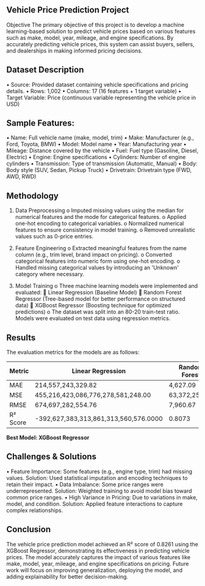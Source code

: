 ## Vehicle Price Prediction Project

Objective The primary objective of this project is to develop a machine learning-based solution to predict vehicle prices based on various features such as make, model, year, mileage, and engine specifications. By accurately predicting vehicle prices, this system can assist buyers, sellers, and dealerships in making informed pricing decisions.

## Dataset Description
•	Source: Provided dataset containing vehicle specifications and pricing details.
•	Rows: 1,002
•	Columns: 17 (16 features + 1 target variable)
•	Target Variable: Price (continuous variable representing the vehicle price in USD)
## Sample Features:
•	Name: Full vehicle name (make, model, trim)
•	Make: Manufacturer (e.g., Ford, Toyota, BMW)
•	Model: Model name
•	Year: Manufacturing year
•	Mileage: Distance covered by the vehicle
•	Fuel: Fuel type (Gasoline, Diesel, Electric)
•	Engine: Engine specifications
•	Cylinders: Number of engine cylinders
•	Transmission: Type of transmission (Automatic, Manual)
•	Body: Body style (SUV, Sedan, Pickup Truck)
•	Drivetrain: Drivetrain type (FWD, AWD, RWD)
## Methodology
1.	Data Preprocessing
o	Imputed missing values using the median for numerical features and the mode for categorical features.
o	Applied one-hot encoding to categorical variables.
o	Normalized numerical features to ensure consistency in model training.
o	Removed unrealistic values such as 0-price entries.

2.	Feature Engineering
o	Extracted meaningful features from the name column (e.g., trim level, brand impact on pricing).
o	Converted categorical features into numeric form using one-hot encoding.
o	Handled missing categorical values by introducing an 'Unknown' category where necessary.

3.	Model Training
o	Three machine learning models were implemented and evaluated: 
	Linear Regression (Baseline Model)
	Random Forest Regressor (Tree-based model for better performance on structured data)
	XGBoost Regressor (Boosting technique for optimized predictions)
o	The dataset was split into an 80-20 train-test ratio. Models were evaluated on test data using regression metrics.

## Results

The evaluation metrics for the models are as follows:

| Metric  | Linear Regression      | Random Forest | XGBoost |
|---------|------------------------|--------------|---------|
| MAE     | 214,557,243,329.82     | 4,627.09     | 4,676.42 |
| MSE     | 455,216,423,086,776,278,581,248.00 | 63,372,259.20 | 57,189,971.93 |
| RMSE    | 674,697,282,554.76     | 7,960.67     | 7,562.41 |
| R² Score | -392,627,383,313,861,313,560,576.0000 | 0.8073 | 0.8261 |

**Best Model: XGBoost Regressor**


## Challenges & Solutions
•	Feature Importance: Some features (e.g., engine type, trim) had missing values. Solution: Used statistical imputation and encoding techniques to retain their impact.
•	Data Imbalance: Some price ranges were underrepresented. Solution: Weighted training to avoid model bias toward common price ranges.
•	High Variance in Pricing: Due to variations in make, model, and condition. Solution: Applied feature interactions to capture complex relationships.

## Conclusion                                                                                                     

The vehicle price prediction model achieved an R² score of 0.8261 using the XGBoost Regressor, demonstrating its effectiveness in predicting vehicle prices. The model accurately captures the impact of various features like make, model, year, mileage, and engine specifications on pricing. Future work will focus on improving generalization, deploying the model, and adding explainability for better decision-making.

